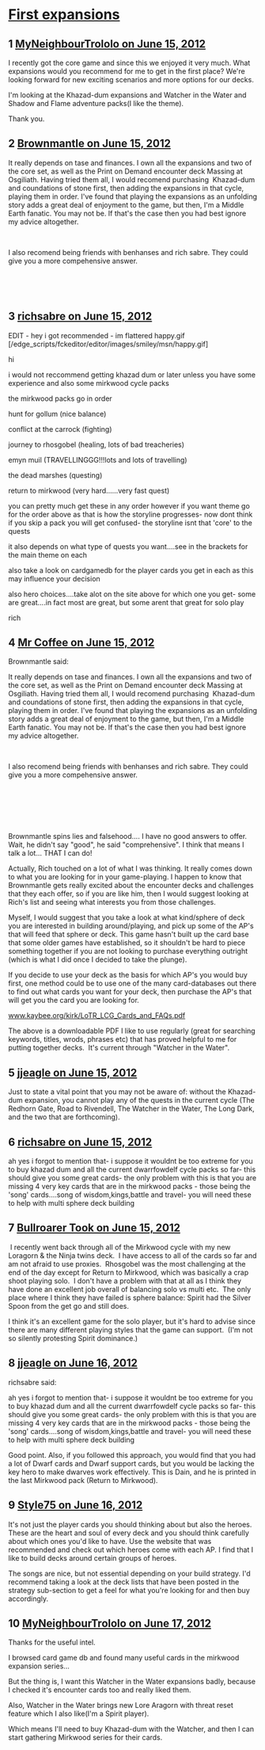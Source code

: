 # [First expansions](https://community.fantasyflightgames.com/topic/66041-first-expansions/)

## 1 [MyNeighbourTrololo on June 15, 2012](https://community.fantasyflightgames.com/topic/66041-first-expansions/?do=findComment&comment=645102)

I recently got the core game and since this we enjoyed it very much.
What expansions would you recommend for me to get in the first place?
We're looking forward for new exciting scenarios and more options for our decks.

I'm looking at the Khazad-dum expansions and Watcher in the Water and Shadow and Flame adventure packs(I like the theme).

Thank you. 

## 2 [Brownmantle on June 15, 2012](https://community.fantasyflightgames.com/topic/66041-first-expansions/?do=findComment&comment=645117)

It really depends on tase and finances. I own all the expansions and two of the core set, as well as the Print on Demand encounter deck Massing at Osgiliath. Having tried them all, I would recomend purchasing  Khazad-dum and coundations of stone first, then adding the expansions in that cycle, playing them in order. I've found that playing the expansions as an unfolding story adds a great deal of enjoyment to the game, but then, I'm a Middle Earth fanatic. You may not be. If that's the case then you had best ignore my advice altogether.

 

I also recomend being friends with benhanses and rich sabre. They could give you a more compehensive answer.

 

 

## 3 [richsabre on June 15, 2012](https://community.fantasyflightgames.com/topic/66041-first-expansions/?do=findComment&comment=645118)

EDIT - hey i got recommended - im flattered happy.gif [/edge_scripts/fckeditor/editor/images/smiley/msn/happy.gif]

hi

i would not reccommend getting khazad dum or later unless you have some experience and also some mirkwood cycle packs

the mirkwood packs go in order

hunt for gollum (nice balance)

conflict at the carrock (fighting)

journey to rhosgobel (healing, lots of bad treacheries)

emyn muil (TRAVELLINGGG!!!lots and lots of travelling)

the dead marshes (questing)

return to mirkwood (very hard……very fast quest)

you can pretty much get these in any order however if you want theme go for the order above as that is how the storyline progresses- now dont think if you skip a pack you will get confused- the storyline isnt that 'core' to the quests

it also depends on what type of quests you want….see in the brackets for the main theme on each

also take a look on cardgamedb for the player cards you get in each as this may influence your decision

also hero choices….take alot on the site above for which one you get- some are great….in fact most are great, but some arent that great for solo play

rich

## 4 [Mr Coffee on June 15, 2012](https://community.fantasyflightgames.com/topic/66041-first-expansions/?do=findComment&comment=645137)

Brownmantle said:

It really depends on tase and finances. I own all the expansions and two of the core set, as well as the Print on Demand encounter deck Massing at Osgiliath. Having tried them all, I would recomend purchasing  Khazad-dum and coundations of stone first, then adding the expansions in that cycle, playing them in order. I've found that playing the expansions as an unfolding story adds a great deal of enjoyment to the game, but then, I'm a Middle Earth fanatic. You may not be. If that's the case then you had best ignore my advice altogether.

 

I also recomend being friends with benhanses and rich sabre. They could give you a more compehensive answer.

 

 



 

Brownmantle spins lies and falsehood…. I have no good answers to offer. Wait, he didn't say "good", he said "comprehensive". I think that means I talk a lot… THAT I can do!

Actually, Rich touched on a lot of what I was thinking. It really comes down to what you are looking for in your game-playing. I happen to know that Brownmantle gets really excited about the encounter decks and challenges that they each offer, so if you are like him, then I would suggest looking at Rich's list and seeing what interests you from those challenges.

Myself, I would suggest that you take a look at what kind/sphere of deck you are interested in building around/playing, and pick up some of the AP's that will feed that sphere or deck. This game hasn't built up the card base that some older games have established, so it shouldn't be hard to piece something together if you are not looking to purchase everything outright (which is what I did once I decided to take the plunge).

If you decide to use your deck as the basis for which AP's you would buy first, one method could be to use one of the many card-databases out there to find out what cards you want for your deck, then purchase the AP's that will get you the card you are looking for.

www.kaybee.org/kirk/LoTR_LCG_Cards_and_FAQs.pdf

The above is a downloadable PDF I like to use regularly (great for searching keywords, titles, wrods, phrases etc) that has proved helpful to me for putting together decks.  It's current through "Watcher in the Water".

## 5 [jjeagle on June 15, 2012](https://community.fantasyflightgames.com/topic/66041-first-expansions/?do=findComment&comment=645143)

Just to state a vital point that you may not be aware of: without the Khazad-dum expansion, you cannot play any of the quests in the current cycle (The Redhorn Gate, Road to Rivendell, The Watcher in the Water, The Long Dark, and the two that are forthcoming).

## 6 [richsabre on June 15, 2012](https://community.fantasyflightgames.com/topic/66041-first-expansions/?do=findComment&comment=645178)

ah yes i forgot to mention that- i suppose it wouldnt be too extreme for you to buy khazad dum and all the current dwarrfowdelf cycle packs so far- this should give you some great cards- the only problem with this is that you are missing 4 very key cards that are in the mirkwood packs - those being the 'song' cards….song of wisdom,kings,battle and travel- you will need these to help with multi sphere deck building

## 7 [Bullroarer Took on June 15, 2012](https://community.fantasyflightgames.com/topic/66041-first-expansions/?do=findComment&comment=645194)

 I recently went back through all of the Mirkwood cycle with my new Loragorn & the Ninja twins deck.  I have access to all of the cards so far and am not afraid to use proxies.  Rhosgobel was the most challenging at the end of the day except for Return to Mirkwood, which was basically a crap shoot playing solo.  I don't have a problem with that at all as I think they have done an excellent job overall of balancing solo vs multi etc.  The only place where I think they have failed is sphere balance: Spirit had the Silver Spoon from the get go and still does.

I think it's an excellent game for the solo player, but it's hard to advise since there are many different playing styles that the game can support.  (I'm not so silently protesting Spirit dominance.)

## 8 [jjeagle on June 16, 2012](https://community.fantasyflightgames.com/topic/66041-first-expansions/?do=findComment&comment=645241)

richsabre said:

ah yes i forgot to mention that- i suppose it wouldnt be too extreme for you to buy khazad dum and all the current dwarrfowdelf cycle packs so far- this should give you some great cards- the only problem with this is that you are missing 4 very key cards that are in the mirkwood packs - those being the 'song' cards….song of wisdom,kings,battle and travel- you will need these to help with multi sphere deck building



Good point. Also, if you followed this approach, you would find that you had a lot of Dwarf cards and Dwarf support cards, but you would be lacking the key hero to make dwarves work effectively. This is Dain, and he is printed in the last Mirkwood pack (Return to Mirkwood).

## 9 [Style75 on June 16, 2012](https://community.fantasyflightgames.com/topic/66041-first-expansions/?do=findComment&comment=645250)

It's not just the player cards you should thinking about but also the heroes. These are the heart and soul of every deck and you should think carefully about which ones you'd like to have. Use the website that was recommended and check out which heroes come with each AP. I find that I like to build decks around certain groups of heroes.

The songs are nice, but not essential depending on your build strategy. I'd recommend taking a look at the deck lists that have been posted in the strategy sub-section to get a feel for what you're looking for and then buy accordingly.

## 10 [MyNeighbourTrololo on June 17, 2012](https://community.fantasyflightgames.com/topic/66041-first-expansions/?do=findComment&comment=645552)

Thanks for the useful intel.

I browsed card game db and found many useful cards in the mirkwood expansion series…

But the thing is, I want this Watcher in the Water expansions badly, because I checked it's encounter cards too and really liked them.

Also, Watcher in the Water brings new Lore Aragorn with threat reset feature which I also like(I'm a Spirit player).

Which means I'll need to buy Khazad-dum with the Watcher, and then I can start gathering Mirkwood series for their cards. 

